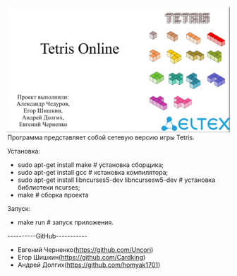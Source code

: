 ![tetris](/pictures/Tetris.png)
Программа представляет собой сетевую версию игры Tetris.

Установка:
- sudo apt-get install make  # установка сборщика;
- sudo apt-get install gcc  # кстановка компилятора;
- sudo apt-get install libncurses5-dev libncursesw5-dev  # установка библиотеки ncurses;
- make  # сборка проекта


Запуск:
-  make run  # запуск приложения.

----------GitHub-----------
- Евгений Черненко(https://github.com/Uncori)
- Егор Шишкин(https://github.com/Cardking)
- Андрей Долгих(https://github.com/homyak1701)


